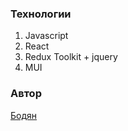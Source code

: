 
### Технологии

1. Javascript
2. React
3. Redux Toolkit + jquery
4. MUI



### Автор

[Бодян](https://github.com/vtjesus)
